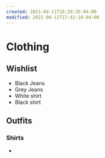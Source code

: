 ```yaml
---
created: 2021-04-11T16:29:35-04:00
modified: 2021-04-11T17:42:18-04:00
---
```


# Clothing

## Wishlist

- Black Jeans
- Grey Jeans
- White shirt
- Black shirt

## Outfits

### Shirts

-